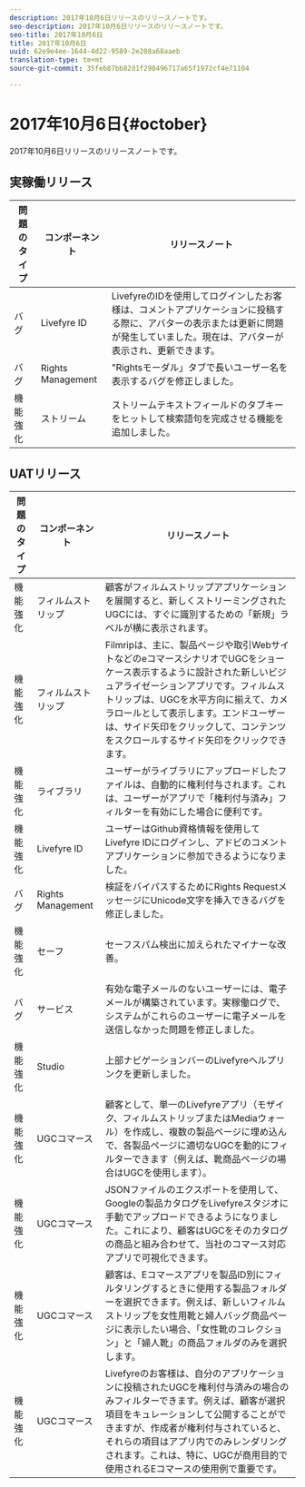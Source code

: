 ```yaml
---
description: 2017年10月6日リリースのリリースノートです。
seo-description: 2017年10月6日リリースのリリースノートです。
seo-title: 2017年10月6日
title: 2017年10月6日
uuid: 62e9e4ee-1644-4d22-9589-2e208a68aaeb
translation-type: tm+mt
source-git-commit: 35feb87bb82d1f298496717a65f1972cf4e71104

---
```



# 2017年10月6日{#october}

2017年10月6日リリースのリリースノートです。

## 実稼働リリース

| **問題のタイプ** | **コンポーネント** | **リリースノート** |
|---|---|---|
| バグ | Livefyre ID | LivefyreのIDを使用してログインしたお客様は、コメントアプリケーションに投稿する際に、アバターの表示または更新に問題が発生していました。現在は、アバターが表示され、更新できます。 |
| バグ | Rights Management | "Rightsモーダル」タブで長いユーザー名を表示するバグを修正しました。 |
| 機能強化 | ストリーム | ストリームテキストフィールドのタブキーをヒットして検索語句を完成させる機能を追加しました。 |

## UATリリース

| **問題のタイプ** | **コンポーネント** | **リリースノート** |
|---|---|---|
| 機能強化 | フィルムストリップ | 顧客がフィルムストリップアプリケーションを展開すると、新しくストリーミングされたUGCには、すぐに識別するための「新規」ラベルが横に表示されます。 |
| 機能強化 | フィルムストリップ | Filmripは、主に、製品ページや取引WebサイトなどのeコマースシナリオでUGCをショーケース表示するように設計された新しいビジュアライゼーションアプリです。フィルムストリップは、UGCを水平方向に揃えて、カメラロールとして表示します。エンドユーザーは、サイド矢印をクリックして、コンテンツをスクロールするサイド矢印をクリックできます。 |
| 機能強化 | ライブラリ | ユーザーがライブラリにアップロードしたファイルは、自動的に権利付与されます。これは、ユーザーがアプリで「権利付与済み」フィルターを有効にした場合に便利です。 |
| 機能強化 | Livefyre ID | ユーザーはGithub資格情報を使用してLivefyre IDにログインし、アドビのコメントアプリケーションに参加できるようになりました。 |
| バグ | Rights Management | 検証をバイパスするためにRights RequestメッセージにUnicode文字を挿入できるバグを修正しました。 |
| 機能強化 | セーフ | セーフスパム検出に加えられたマイナーな改善。 |
| バグ | サービス | 有効な電子メールのないユーザーには、電子メールが構築されています。実稼働ログで、システムがこれらのユーザーに電子メールを送信しなかった問題を修正しました。 |
| 機能強化 | Studio | 上部ナビゲーションバーのLivefyreヘルプリンクを更新しました。 |
| 機能強化 | UGCコマース | 顧客として、単一のLivefyreアプリ（モザイク、フィルムストリップまたはMediaウォール）を作成し、複数の製品ページに埋め込んで、各製品ページに適切なUGCを動的にフィルターできます（例えば、靴商品ページの場合はUGCを使用します）。 |
| 機能強化 | UGCコマース | JSONファイルのエクスポートを使用して、Googleの製品カタログをLivefyreスタジオに手動でアップロードできるようになりました。これにより、顧客はUGCをそのカタログの商品と組み合わせて、当社のコマース対応アプリで可視化できます。 |
| 機能強化 | UGCコマース | 顧客は、Eコマースアプリを製品ID別にフィルタリングするときに使用する製品フォルダーを選択できます。例えば、新しいフィルムストリップを女性用靴と婦人バッグ商品ページに表示したい場合、「女性靴のコレクション」と「婦人靴」の商品フォルダのみを選択します。 |
| 機能強化 | UGCコマース | Livefyreのお客様は、自分のアプリケーションに投稿されたUGCを権利付与済みの場合のみフィルターできます。例えば、顧客が選択項目をキュレーションして公開することができますが、作成者が権利付与されていると、それらの項目はアプリ内でのみレンダリングされます。これは、特に、UGCが商用目的で使用されるEコマースの使用例で重要です。 |

